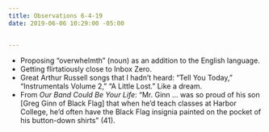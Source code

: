 ```yaml
---
title: Observations 6-4-19
date: 2019-06-06 10:29:00 -05:00


---
```


- Proposing “overwhelmth” (noun) as an addition to the English language.
- Getting flirtatiously close to Inbox Zero.
- Great Arthur Russell songs that I hadn’t heard: “Tell You Today,”  “Instrumentals Volume 2,” “A Little Lost.” Like a dream.
- From *Our Band Could Be Your Life*: “Mr. Ginn … was so proud of his son [Greg Ginn of Black Flag] that when he’d teach classes at Harbor College, he’d often have the Black Flag insignia painted on the pocket of his button-down shirts” (41).